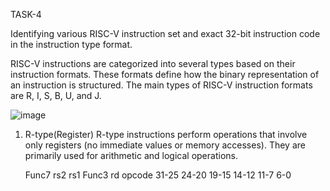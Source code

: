 TASK-4

Identifying various RISC-V instruction set and exact 32-bit instruction code in the instruction type format.

RISC-V instructions are categorized into several types based on their instruction formats. These formats define how the binary representation of an instruction is structured. The main types of RISC-V instruction formats are R, I, S, B, U, and J. 

![image](https://github.com/Jeevithagowda21/VSD_Squadron_Mini/assets/142243440/79454e23-d885-479f-b098-2e97086b1b96)

1. R-type(Register)
   R-type instructions perform operations that involve only registers (no immediate values or memory accesses). They are primarily used for arithmetic and logical operations.

      Func7	        rs2	      rs1	    Func3	       rd	    opcode
      31-25                       24-20                     19-15                     14-12                   11-7                   6-0

   


